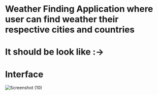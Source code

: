 # Weather Finding Application where user can find weather their respective cities and countries
# It should be look like :->

# Interface

![Screenshot (10)](https://user-images.githubusercontent.com/99542983/232971345-140f5d65-2693-46cc-8d96-bbb4969946f1.png)


